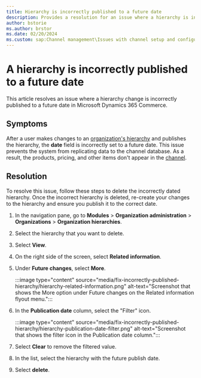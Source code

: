 ```yaml
---
title: Hierarchy is incorrectly published to a future date
description: Provides a resolution for an issue where a hierarchy is incorrectly published to a future date in Microsoft Dynamics 365 Commerce.
author: bstorie
ms.author: brstor
ms.date: 02/20/2024
ms.custom: sap:Channel management\Issues with channel setup and configuration
---
```

# A hierarchy is incorrectly published to a future date

This article resolves an issue where a hierarchy change is incorrectly published to a future date in Microsoft Dynamics 365 Commerce.

## Symptoms

After a user makes changes to an [organization's hierarchy](/dynamics365/fin-ops-core/fin-ops/organization-administration/organizations-organizational-hierarchies) and publishes the hierarchy, the **date** field is incorrectly set to a future date. This issue prevents the system from replicating data to the channel database. As a result, the products, pricing, and other items don't appear in the [channel](/dynamics365/commerce/channels-overview).

## Resolution

To resolve this issue, follow these steps to delete the incorrectly dated hierarchy. Once the incorrect hierarchy is deleted, re-create your changes to the hierarchy and ensure you publish it to the correct date.

1. In the navigation pane, go to **Modules** > **Organization administration** > **Organizations** > **Organization hierarchies**.
2. Select the hierarchy that you want to delete.
3. Select **View**.
4. On the right side of the screen, select **Related information**.
5. Under **Future changes**, select **More**.

   :::image type="content" source="media/fix-incorrectly-published-hierarchy/hierarchy-related-information.png" alt-text="Screenshot that shows the More option under Future changes on the Related information flyout menu.":::

6. In the **Publication date** column, select the "Filter" icon.

   :::image type="content" source="media/fix-incorrectly-published-hierarchy/hierarchy-publication-date-filter.png" alt-text="Screenshot that shows the filter icon in the Publication date column.":::

7. Select **Clear** to remove the filtered value.
8. In the list, select the hierarchy with the future publish date.
9. Select **delete**.
